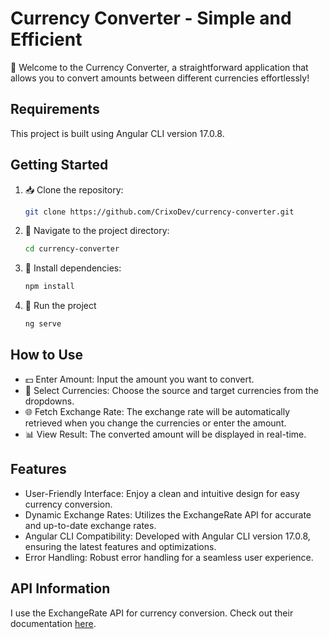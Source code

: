 # Currency Converter - Simple and Efficient

💱 Welcome to the Currency Converter, a straightforward application that allows you to convert amounts between different currencies effortlessly!

## Requirements

This project is built using Angular CLI version 17.0.8.

## Getting Started

1. 📥 Clone the repository:

   ```bash
   git clone https://github.com/CrixoDev/currency-converter.git
   ```

2. 📂 Navigate to the project directory:

   ```bash
   cd currency-converter
   ```

3. 🚀 Install dependencies:

   ```bash
   npm install
   ```

4. 🔧 Run the project

   ```bash
   ng serve
   ```

## How to Use

- 💵 Enter Amount: Input the amount you want to convert.
- 🔄 Select Currencies: Choose the source and target currencies from the dropdowns.
- 🌐 Fetch Exchange Rate: The exchange rate will be automatically retrieved when you change the currencies or enter the amount.
- 📊 View Result: The converted amount will be displayed in real-time.

## Features

- User-Friendly Interface: Enjoy a clean and intuitive design for easy currency conversion.
- Dynamic Exchange Rates: Utilizes the ExchangeRate API for accurate and up-to-date exchange rates.
- Angular CLI Compatibility: Developed with Angular CLI version 17.0.8, ensuring the latest features and optimizations.
- Error Handling: Robust error handling for a seamless user experience.

## API Information

I use the ExchangeRate API for currency conversion. Check out their documentation [here](https://www.exchangerate-api.com/docs/overview).
